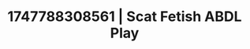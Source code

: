 ---
categories:
- Mindful JOI
- Erotic audiobooks
- Enema fetish
- Flirty smirk
- CPR fetish
image: /assets/images/1747788308561.jpg
layout: post
seo:
  description: Featured content with artistic ABDL Play, Scat Fetish. HD images available.
  keywords: ABDL Play, Scat Fetish
  og_image: /assets/images/1747788308561.jpg
  schema_type: VisualArtwork
tags:
- ABDL Play
- Scat Fetish
- '#1747788308561'
title: 1747788308561 | Scat Fetish ABDL Play
---